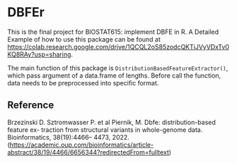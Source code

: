 # DBFEr
This is the final project for BIOSTAT615: implement DBFE in R. A Detailed Example of how to use this package can be found at https://colab.research.google.com/drive/1QCQL2oS85zodcQKTiJVyVDxTv0KQ8RAy?usp=sharing. 

The main function of this package is `DistributionBasedFeatureExtractor()`, which pass argument of a data.frame of lengths. Before call the function, data needs to be preprocessed into specific format.



## Reference
Brzezinski D. Sztromwasser P. et al Piernik, M. Dbfe: distribution-based feature ex- traction from structural variants in whole-genome data. Bioinformatics, 38(19):4466– 4473, 2022. (https://academic.oup.com/bioinformatics/article-abstract/38/19/4466/6656344?redirectedFrom=fulltext)
